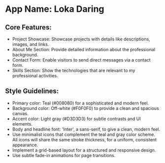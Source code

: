# **App Name**: Loka Daring

## Core Features:

- Project Showcase: Showcase projects with details like descriptions, images, and links.
- About Me Section: Provide detailed information about the professional background.
- Contact Form: Enable visitors to send direct messages via a contact form.
- Skills Section: Show the technologies that are relevant to my professional activities.

## Style Guidelines:

- Primary color: Teal (#008080) for a sophisticated and modern feel.
- Background color: Off-white (#F0F0F0) to provide a clean and spacious canvas.
- Accent color: Light gray (#D3D3D3) for subtle contrasts and UI elements.
- Body and headline font: 'Inter', a sans-serif, to give a clean, modern feel.
- Use minimalist icons that complement the teal and gray color scheme. All icons will share the same stroke thickness, for a uniform, consistent appearance.
- Implement a grid-based layout for a structured and responsive design.
- Use subtle fade-in animations for page transitions.